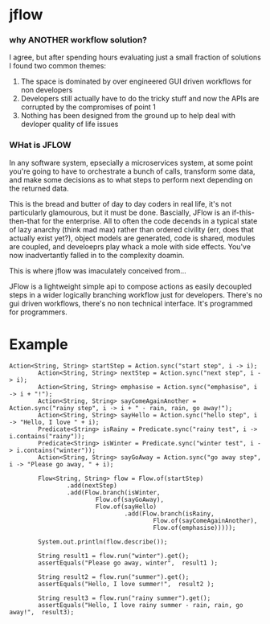# jflow

### why ANOTHER workflow solution?

I agree, but after spending hours evaluating just a small fraction of solutions I found two common themes:

1. The space is dominated by over engineered GUI driven workflows for non developers
2. Developers still actually have to do the tricky stuff and now the APIs are corrupted by the compromises of point 1
3. Nothing has been designed from the ground up to help deal with devloper quality of life issues

### WHat is JFLOW

In any software system, epsecially a microservices system, at some point you're going to have to orchestrate a bunch of calls, transform some data, and make some decisions as to what steps to perform next depending on the returned data. 

This is the bread and butter of day to day coders in real life, it's not particularly glamourous, but it must be done. Bascially, JFlow is an if-this-then-that for the enterprise. All to often the code decends in a typical state of lazy anarchy (think mad max) rather than ordered civility (err, does that actually exist yet?), object models are generated, code is shared, modules are coupled, and develoeprs play whack a mole with side effects. You've now inadvertantly falled in to the complexity doamin.

This is where jflow was imaculately conceived from...

JFlow is a lightweight simple api to compose actions as easily decoupled steps in a wider logically branching workflow just for developers. There's no gui driven workflows, there's no non technical interface. It's programmed for programmers.

# Example

```
Action<String, String> startStep = Action.sync("start step", i -> i);
        Action<String, String> nextStep = Action.sync("next step", i -> i);
        Action<String, String> emphasise = Action.sync("emphasise", i -> i + "!");
        Action<String, String> sayComeAgainAnother = Action.sync("rainy step", i -> i + " - rain, rain, go away!");
        Action<String, String> sayHello = Action.sync("hello step", i -> "Hello, I love " + i);
        Predicate<String> isRainy = Predicate.sync("rainy test", i -> i.contains("rainy"));
        Predicate<String> isWinter = Predicate.sync("winter test", i -> i.contains("winter"));
        Action<String, String> sayGoAway = Action.sync("go away step", i -> "Please go away, " + i);

        Flow<String, String> flow = Flow.of(startStep)
                .add(nextStep)
                .add(Flow.branch(isWinter,
                        Flow.of(sayGoAway),
                        Flow.of(sayHello)
                                .add(Flow.branch(isRainy,
                                        Flow.of(sayComeAgainAnother),
                                        Flow.of(emphasise)))));

        System.out.println(flow.describe());

        String result1 = flow.run("winter").get();
        assertEquals("Please go away, winter",  result1 );

        String result2 = flow.run("summer").get();
        assertEquals("Hello, I love summer!",  result2 );

        String result3 = flow.run("rainy summer").get();
        assertEquals("Hello, I love rainy summer - rain, rain, go away!",  result3);
```
